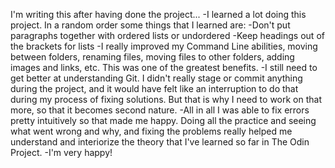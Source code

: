 I'm writing this after having done the project...
-I learned a lot doing this project. In a random order some things that I learned are:
-Don't put paragraphs together with ordered lists or undordered
-Keep headings out of the brackets for lists 
-I really improved my Command Line abilities, moving between folders, renaming files, moving files to other folders, adding images and links, etc. This was one of the greatest benefits.
-I still need to get better at understanding Git. I didn't really stage or commit anything during the project, and it would have felt like an interruption to do that during my process of fixing solutions. But that is why I need to work on that more, so that it becomes second nature.
-All in all I was able to fix errors pretty intuitively so that made me happy. Doing all the practice and seeing what went wrong and why, and fixing the problems really helped me understand and interiorize the theory that I've learned so far in The Odin Project.
-I'm very happy!
